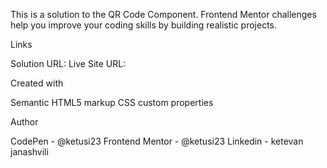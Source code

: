 This is a solution to the QR Code Component. Frontend Mentor challenges help you improve your coding skills by building realistic projects.

Links

Solution URL:
Live Site URL:

Created with

Semantic HTML5 markup
CSS custom properties

Author

CodePen - @ketusi23
Frontend Mentor - @ketusi23
Linkedin - ketevan janashvili
